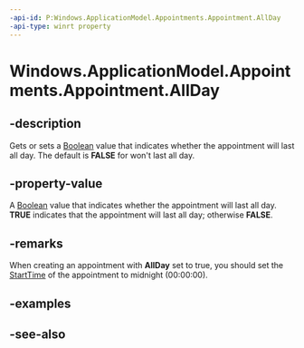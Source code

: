 ```yaml
---
-api-id: P:Windows.ApplicationModel.Appointments.Appointment.AllDay
-api-type: winrt property
---
```


<!-- Property syntax
public bool AllDay { get;  set; }
-->

# Windows.ApplicationModel.Appointments.Appointment.AllDay

## -description
Gets or sets a [Boolean](https://msdn.microsoft.com/library/system.boolean.aspx) value that indicates whether the appointment will last all day. The default is **FALSE** for won't last all day.

## -property-value
A [Boolean](https://msdn.microsoft.com/library/system.boolean.aspx) value that indicates whether the appointment will last all day. **TRUE** indicates that the appointment will last all day; otherwise **FALSE**.

## -remarks
When creating an appointment with **AllDay** set to true, you should set the [StartTime](appointment_starttime.md) of the appointment to midnight (00:00:00).

## -examples

## -see-also
